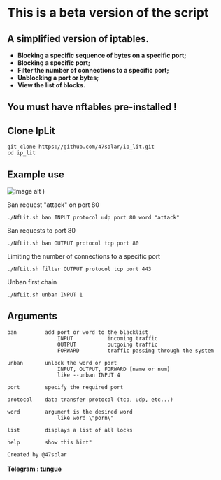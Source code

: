 # This is a beta version of the script

## A simplified version of iptables.
<a><strong><bold>
* Blocking a specific sequence of bytes on a specific port;<br>
* Blocking a specific port;<br>
* Filter the number of connections to a specific port;<br>
* Unblocking a port or bytes;<br>
* View the list of blocks.<br>
</bold></strong></a>

## You must have nftables pre-installed !

## Clone IpLit
``` Shell
git clone https://github.com/47solar/ip_lit.git
cd ip_lit
```

## Example use

![Image alt](https://github.com/47solar/ip_lit/assets/153699315/e3ddc797-4891-467e-9c05-96781ad682bc)
)


Ban request "attack" on port 80
``` Shell
./NfLit.sh ban INPUT protocol udp port 80 word "attack"
```
Ban requests to port 80
``` Shell
./NfLit.sh ban OUTPUT protocol tcp port 80
```
Limiting the number of connections to a specific port
``` Shell
./NfLit.sh filter OUTPUT protocol tcp port 443
```
Unban first chain
``` Shell
./NfLit.sh unban INPUT 1
```
## Arguments
```
ban         add port or word to the blacklist
                INPUT           incoming traffic
                OUTPUT          outgoing traffic
                FORWARD         traffic passing through the system

unban       unlock the word or port
                INPUT, OUTPUT, FORWARD [name or num]               
				like --unban INPUT 4

port        specify the required port

protocol    data transfer protocol (tcp, udp, etc...)

word        argument is the desired word
                like word \"porn\"

list        displays a list of all locks

help        show this hint"
```
```Created by @47solar```<br>
<br><strong>Telegram : <a href="https://t.me/tungueoffensive">tungue</a></strong>
